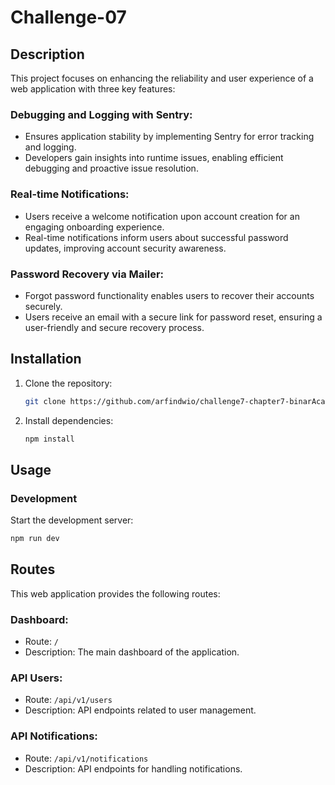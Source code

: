 # Challenge-07

## Description

This project focuses on enhancing the reliability and user experience of a web application with three key features:

### Debugging and Logging with Sentry:

- Ensures application stability by implementing Sentry for error tracking and logging.
- Developers gain insights into runtime issues, enabling efficient debugging and proactive issue resolution.

### Real-time Notifications:

- Users receive a welcome notification upon account creation for an engaging onboarding experience.
- Real-time notifications inform users about successful password updates, improving account security awareness.

### Password Recovery via Mailer:

- Forgot password functionality enables users to recover their accounts securely.
- Users receive an email with a secure link for password reset, ensuring a user-friendly and secure recovery process.

## Installation

1. Clone the repository:

   ```bash
   git clone https://github.com/arfindwio/challenge7-chapter7-binarAcademy.git
   ```

2. Install dependencies:

   ```bash
   npm install
   ```

## Usage

### Development

Start the development server:

```bash
npm run dev
```

## Routes

This web application provides the following routes:

### Dashboard:

- Route: `/`
- Description: The main dashboard of the application.

### API Users:

- Route: `/api/v1/users`
- Description: API endpoints related to user management.

### API Notifications:

- Route: `/api/v1/notifications`
- Description: API endpoints for handling notifications.
